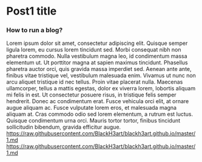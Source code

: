 # Post1 title
### How to run a blog? 

Lorem ipsum dolor sit amet, consectetur adipiscing elit. Quisque semper ligula lorem, eu cursus lorem tincidunt sed. Morbi consequat nibh non pharetra commodo. 
Nulla vestibulum magna leo, id condimentum massa elementum ut. Ut porttitor magna at sapien maximus tincidunt. Phasellus pharetra auctor orci, quis gravida massa 
imperdiet sed. Aenean ante ante, finibus vitae tristique vel, vestibulum malesuada enim. Vivamus ut nunc non arcu aliquet tristique id nec tellus. Proin vitae placerat nulla. 
Maecenas ullamcorper, tellus a mattis egestas, dolor ex viverra lorem, lobortis aliquam mi felis in est. Ut consectetur posuere risus, in tristique felis semper hendrerit. 
Donec ac condimentum erat. Fusce vehicula orci elit, at ornare augue aliquam ac. Fusce vulputate lorem eros, et malesuada magna aliquam at. Cras commodo odio sed lorem elementum, 
a rutrum est luctus. Quisque condimentum urna orci. Mauris tortor tortor, finibus tincidunt sollicitudin bibendum, gravida efficitur augue.
https://raw.githubusercontent.com/BlackH3art/blackh3art.github.io/master/1.md
https://raw.githubusercontent.com/BlackH3art/blackh3art.github.io/master/1.md
